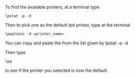 

To find the available printers, at a terminal type

```lpstat -p -d```

Then to pick one as the default lpd printer, type at the terminal

```lpoptions -d <printer_name>```

You can copy and paste the <printer> from the list given by lpstat -p -d

Then type 

<pre><code>lpq</pre></code>



to see if the printer you selected is now the default.

